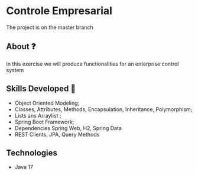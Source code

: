 
# Controle Empresarial

The project is on the master branch


## About ❓

In this exercise we will produce functionalities for an enterprise control system

## Skills Developed 🧠

<ul>

<li>Object Oriented Modeling;</li>

<li>Classes, Attributes, Methods, Encapsulation, Inheritance, Polymorphism;</li>

<li>Lists ans Arraylist ;</li>

<li> Spring Boot Framework; </li>

<li> Dependencies Spring Web, H2, Spring Data </li>
<li> REST Clients, JPA, Query Methods </li>

</ul>

## Technologies 

<ul>

<li> Java 17 </li>

</ul>
